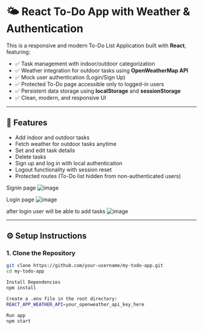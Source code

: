 # 🌤️ React To-Do App with Weather & Authentication

This is a responsive and modern To-Do List Application built with **React**, featuring:

- ✅ Task management with indoor/outdoor categorization
- ✅ Weather integration for outdoor tasks using **OpenWeatherMap API**
- ✅ Mock user authentication (Login/Sign Up) 
- ✅ Protected To-Do page accessible only to logged-in users
- ✅ Persistent data storage using **localStorage** and **sessionStorage**
- ✅ Clean, modern, and responsive UI

---

## 🚀 Features

- Add indoor and outdoor tasks
- Fetch weather for outdoor tasks anytime
- Set and edit task details
- Delete tasks
- Sign up and log in with local authentication
- Logout functionality with session reset
- Protected routes (To-Do list hidden from non-authenticated users)

Signin page
![image](https://github.com/user-attachments/assets/dc42f0c0-4ca8-45f9-9d98-c519d31188d1)

Login page
![image](https://github.com/user-attachments/assets/0af47c93-e352-4d27-b574-3f5be16b92a7)

after login user will be able to add tasks
![image](https://github.com/user-attachments/assets/dcea909e-858f-4998-ae4f-85e88cad5f12)


---

## ⚙️ Setup Instructions

### 1. Clone the Repository

```bash
git clone https://github.com/your-username/my-todo-app.git
cd my-todo-app

Install Dependencies
npm install

Create a .env file in the root directory:
REACT_APP_WEATHER_API=your_openweather_api_key_here

Run app
npm start
